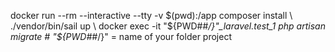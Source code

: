 docker run --rm --interactive --tty -v $(pwd):/app composer install \
./vendor/bin/sail up \
docker exec -it "${PWD##*/}"_laravel.test_1 php artisan migrate # "${PWD##*/}" = name of your folder project
